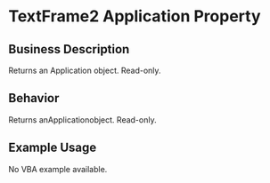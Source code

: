 # TextFrame2 Application Property

## Business Description
Returns an Application object. Read-only.

## Behavior
Returns anApplicationobject. Read-only.

## Example Usage
No VBA example available.